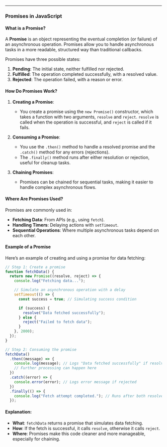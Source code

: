 
---

### Promises in JavaScript

#### **What is a Promise?**
A **Promise** is an object representing the eventual completion (or failure) of an asynchronous operation. Promises allow you to handle asynchronous tasks in a more readable, structured way than traditional callbacks. 

Promises have three possible states:
1. **Pending**: The initial state, neither fulfilled nor rejected.
2. **Fulfilled**: The operation completed successfully, with a resolved value.
3. **Rejected**: The operation failed, with a reason or error.

#### **How Do Promises Work?**
1. **Creating a Promise**:
   - You create a promise using the `new Promise()` constructor, which takes a function with two arguments, `resolve` and `reject`. `resolve` is called when the operation is successful, and `reject` is called if it fails.

2. **Consuming a Promise**:
   - You use the `.then()` method to handle a resolved promise and the `.catch()` method for any errors (rejections).
   - The `.finally()` method runs after either resolution or rejection, useful for cleanup tasks.

3. **Chaining Promises**:
   - Promises can be chained for sequential tasks, making it easier to handle complex asynchronous flows.

#### **Where Are Promises Used?**
Promises are commonly used in:
   - **Fetching Data**: From APIs (e.g., using `fetch`).
   - **Handling Timers**: Delaying actions with `setTimeout`.
   - **Sequential Operations**: Where multiple asynchronous tasks depend on each other.

#### **Example of a Promise**

Here’s an example of creating and using a promise for data fetching:

```javascript
// Step 1: Create a promise
function fetchData() {
  return new Promise((resolve, reject) => {
    console.log("Fetching data...");

    // Simulate an asynchronous operation with a delay
    setTimeout(() => {
      const success = true; // Simulating success condition

      if (success) {
        resolve("Data fetched successfully");
      } else {
        reject("Failed to fetch data");
      }
    }, 2000);
  });
}

// Step 2: Consuming the promise
fetchData()
  .then((message) => {
    console.log(message); // Logs "Data fetched successfully" if resolved
    // Further processing can happen here
  })
  .catch((error) => {
    console.error(error); // Logs error message if rejected
  })
  .finally(() => {
    console.log("Fetch attempt completed."); // Runs after both resolve and reject
  });
```

#### Explanation:
- **What**: `fetchData` returns a promise that simulates data fetching.
- **How**: If the fetch is successful, it calls `resolve`, otherwise it calls `reject`.
- **Where**: Promises make this code cleaner and more manageable, especially for chaining.


